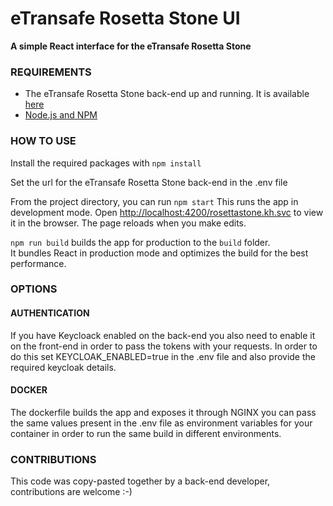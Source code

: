 eTransafe Rosetta Stone UI
==========================

**A simple React interface for the eTransafe Rosetta Stone**

### REQUIREMENTS

- The eTransafe Rosetta Stone back-end up and running. It is
  available [here](https://github.com/mi-erasmusmc/ets-rosetta-stone)
- [Node.js and NPM](https://docs.npmjs.com/downloading-and-installing-node-js-and-npm)

### HOW TO USE

Install the required packages with `npm install`

Set the url for the eTransafe Rosetta Stone back-end in the .env file

From the project directory, you can run `npm start`
This runs the app in development mode.
Open [http://localhost:4200/rosettastone.kh.svc](http://localhost:4200/rosettastone.kh.svc) to view it in the browser.
The page reloads when you make edits.

`npm run build` builds the app for production to the `build` folder.\
It bundles React in production mode and optimizes the build for the best performance.

### OPTIONS

#### AUTHENTICATION

If you have Keycloack enabled on the back-end you also need to enable it on the front-end in order to pass the tokens
with your requests. In order to do this set KEYCLOAK_ENABLED=true in the .env file and also provide the required
keycloak details.

#### DOCKER

The dockerfile builds the app and exposes it through NGINX you can pass the same values present in the .env file as
environment variables for your container in order to run the same build in different environments.

### CONTRIBUTIONS

This code was copy-pasted together by a back-end developer, contributions are welcome :-)

